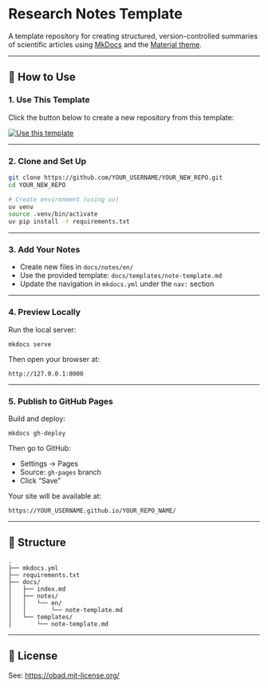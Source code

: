 # Research Notes Template

A template repository for creating structured, version-controlled summaries of scientific articles using [MkDocs](https://www.mkdocs.org/) and the [Material theme](https://squidfunk.github.io/mkdocs-material/).

---

## 🔧 How to Use

### 1. Use This Template

Click the button below to create a new repository from this template:

[![Use this template](https://img.shields.io/badge/Use%20this-template-blue?style=for-the-badge)](https://github.com/Obadowski/research-notes-template/generate)

---

### 2. Clone and Set Up

```bash
git clone https://github.com/YOUR_USERNAME/YOUR_NEW_REPO.git
cd YOUR_NEW_REPO

# Create environment (using uv)
uv venv
source .venv/bin/activate
uv pip install -r requirements.txt
```
---
### 3. Add Your Notes

- Create new files in `docs/notes/en/`
- Use the provided template: `docs/templates/note-template.md`
- Update the navigation in `mkdocs.yml` under the `nav:` section

---

### 4. Preview Locally

Run the local server:

    mkdocs serve

Then open your browser at:

    http://127.0.0.1:8000

---

### 5. Publish to GitHub Pages

Build and deploy:

    mkdocs gh-deploy

Then go to GitHub:

- Settings → Pages
- Source: `gh-pages` branch
- Click “Save”

Your site will be available at:

    https://YOUR_USERNAME.github.io/YOUR_REPO_NAME/

---

## 📁 Structure

    .
    ├── mkdocs.yml
    ├── requirements.txt
    ├── docs/
    │   ├── index.md
    │   ├── notes/
    │   │   └── en/
    │   │       └── note-template.md
    │   └── templates/
    │       └── note-template.md

---

## 📄 License

See: https://obad.mit-license.org/
